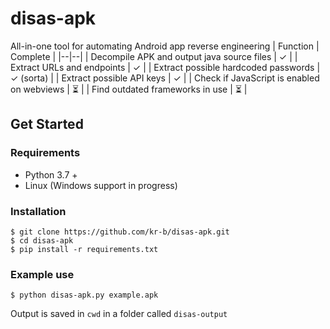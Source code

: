 # disas-apk
All-in-one tool for automating Android app reverse engineering
| Function | Complete |
|--|--|
| Decompile APK and output java source files | ✓ |
| Extract URLs and endpoints | ✓ |
| Extract possible hardcoded passwords | ✓ (sorta) |
| Extract possible API keys | ✓ |
| Check if JavaScript is enabled on webviews | ⏳ |
| Find outdated frameworks in use | ⏳ |

## Get Started
### Requirements
- Python 3.7 +
- Linux (Windows support in progress)
### Installation
```
$ git clone https://github.com/kr-b/disas-apk.git
$ cd disas-apk
$ pip install -r requirements.txt
```
### Example use
```
$ python disas-apk.py example.apk
```
Output is saved in `cwd` in a folder called `disas-output`

